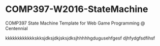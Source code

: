 # COMP397-W2016-StateMachine

COMP397 State Machine Template for Web Game Programming @ Centennial

kkkkkkkkkkkkskksjdksjdkjsksjdksjhhhhhgdugusehfgesf
djhfydgfsdfihsf